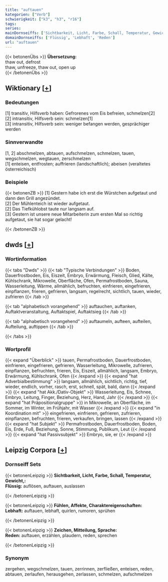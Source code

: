 ```yaml
---
title: "auftauen"
kategorien: ["Verb"]
schwierigkeit: ["k3", "h3", "r16"]
tags:
series:
mainDornseiffs: ['Sichtbarkeit, Licht, Farbe, Schall, Temperatur, Gewicht,', 'Fühlen, Affekte, Charaktereigenschaften', 'Zeichen, Mitteilung, Sprache']
domainDornseiffs: ['Flüssig', 'Lebhaft', 'Reden']
url: "auftauen"
---
```


{{< betonenÜbs >}}
**Übersetzung:**  
thaw out, defrost  
thaw, unfreeze, thaw out, open up  
{{< /betonenÜbs >}}

## Wiktionary [[+](https://de.wiktionary.org/wiki/auftauen)]

### Bedeutungen
[1] transitiv, Hilfsverb haben: Gefrorenes vom Eis befreien, schmelzen[2]  
[2] intransitiv, Hilfsverb sein: schmelzen[1]  
[3] intransitiv, Hilfsverb sein: weniger befangen werden, gesprächiger werden  

### Sinnverwandte
[1, 2] abschmelzen, abtauen, aufschmelzen, schmelzen, tauen, wegschmelzen, wegtauen, zerschmelzen  
[1] enteisen, entfrosten; auffrieren (landschaftlich); abeisen (veraltetes österreichisch)  

### Beispiele
{{< betonenZB >}}
[1] Gestern habe ich erst die Würstchen aufgetaut und dann den Grill angezündet.  
[2] Der Mühlenteich ist wieder aufgetaut.  
[2] Das Tiefkühlobst taute nur langsam auf.  
[3] Gestern ist unsere neue Mitarbeiterin zum ersten Mal so richtig aufgetaut, sie hat sogar gelacht!  

{{< /betonenZB >}}


## dwds [[+](https://www.dwds.de/wb/auftauen)]

### Wortinformation
{{< tabs "Dwds" >}}
{{< tab "Typische Verbindungen" >}}
Boden, Dauerfrostboden, Eis, Eiszeit, Embryo, Erwärmung, Fleisch, Glied, Kälte, Kühlschrank, Mikrowelle, Oberfläche, Ofen, Permafrostboden, Sauna, Wasserleitung, Wärme, allmählich, befruchten, einfrieren, eingefrieren, einpflanzen, frieren, gefrieren, langsam, regelrecht, sichtlich, tauen, wieder, zufrieren
{{< /tab >}}

{{< tab "alphabetisch vorangehend" >}}
auftauchen, auftanken, Auftaktveranstaltung, Auftaktspiel, Auftaktsieg
{{< /tab >}}

{{< tab "alphabetisch vorangehend" >}}
auftaumeln, aufteen, aufteilen, Aufteilung, auftippen
{{< /tab >}}

{{< /tabs >}}

### Wortprofil
{{< expand "Überblick" >}} tauen, Permafrostboden, Dauerfrostboden, einfrieren, eingefrieren, gefrieren, Wasserleitung, Mikrowelle, zufrieren, einpflanzen, befruchten, frieren, Eis, Eiszeit, allmählich, langsam, Embryo, Erwärmung, Kühlschrank, Ofen {{< /expand >}}
{{< expand "hat Adverbialbestimmung" >}} langsam, allmählich, sichtlich, richtig, tief, wieder, endlich, vorher, rasch, erst, schnell, spät, bald, dann {{< /expand >}}
{{< expand "hat Akk./Dativ-Objekt" >}} Wasserleitung, Eis, Schnee, Embryo, Leitung, Finger, Beziehung, Herz, Hand, Jahr {{< /expand >}}
{{< expand "hat Präpositionalgruppe" >}} in Mikrowelle, an Oberfläche, im Sommer, im Winter, im Frühjahr, mit Wasser {{< /expand >}}
{{< expand "in Koordination mit" >}} eingefrieren, einfrieren, gefrieren, zufrieren, einpflanzen, befruchten, frieren, verkaufen, bringen, lassen {{< /expand >}}
{{< expand "hat Subjekt" >}} Permafrostboden, Dauerfrostboden, Boden, Eis, Erde, Fuß, Beziehung, Sonne, Stimmung, Publikum, Leut {{< /expand >}}
{{< expand "hat Passivsubjekt" >}} Embryo, sie, er {{< /expand >}}

## Leipzig Corpora [[+](https://corpora.uni-leipzig.de/en/res?word=auftauen&corpusId=deu_newscrawl-public_2018)]

### Dornseiff Sets
{{< betonenLeipzig >}}
**Sichtbarkeit, Licht, Farbe, Schall, Temperatur, Gewicht,:**  
**Flüssig:** auflösen, auftauen, auslassen  

{{< /betonenLeipzig >}}


{{< betonenLeipzig >}}
**Fühlen, Affekte, Charaktereigenschaften:**  
**Lebhaft:** auftauen, lebhaft, quirlen, rumoren, sprühen  

{{< /betonenLeipzig >}}


{{< betonenLeipzig >}}
**Zeichen, Mitteilung, Sprache:**  
**Reden:** auftauen, erzählen, plaudern, reden, sprechen  

{{< /betonenLeipzig >}}

### Synonym
zergehen, wegschmelzen, tauen, zerrinnen, zerfließen, enteisen, reden, abtauen, zerlaufen, herausgehen, zerlassen, schmelzen, aufschmelzen

